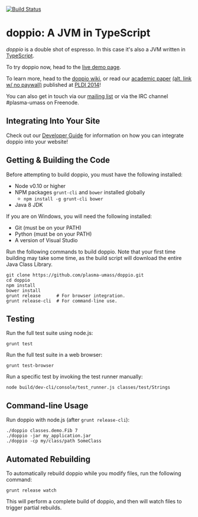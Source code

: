 [![Build Status](https://travis-ci.org/plasma-umass/doppio.svg?branch=new-objects)](https://travis-ci.org/plasma-umass/doppio)

doppio: A JVM in TypeScript
=================================

_doppio_ is a double shot of espresso.
In this case it's also a JVM written in [TypeScript](http://www.typescriptlang.org/).

To try doppio now, head to the [live demo page](http://plasma-umass.github.io/doppio-demo/).

To learn more, head to the [doppio wiki](https://github.com/plasma-umass/doppio/wiki), or read our [academic paper](http://dl.acm.org/citation.cfm?id=2594293) [(alt. link w/ no paywall)](https://plasma-umass.github.io/doppio-demo/paper.pdf) published at [PLDI 2014](http://conferences.inf.ed.ac.uk/pldi2014/)!

You can also get in touch via our [mailing list][mail] or via the IRC channel
\#plasma-umass on Freenode.

[mail]: https://groups.google.com/forum/?fromgroups#!forum/plasma-umass-gsoc

Integrating Into Your Site
--------------------------

Check out our
[Developer Guide](https://github.com/plasma-umass/doppio/wiki/Doppio-Developer-Guide)
for information on how you can integrate doppio into your website!

Getting & Building the Code
---------------------------

Before attempting to build doppio, you must have the following installed:
* Node v0.10 or higher
* NPM packages `grunt-cli` and `bower` installed globally
  * `npm install -g grunt-cli bower`
* Java 8 JDK

If you are on Windows, you will need the following installed:
* Git (must be on your PATH)
* Python (must be on your PATH)
* A version of Visual Studio

Run the following commands to build doppio. Note that your first time building may take some time, as the build script will download the entire Java Class Library.

    git clone https://github.com/plasma-umass/doppio.git
    cd doppio
    npm install
    bower install
    grunt release      # For browser integration.
    grunt release-cli  # For command-line use.

Testing
-------

Run the full test suite using node.js:

    grunt test

Run the full test suite in a web browser:

    grunt test-browser

Run a specific test by invoking the test runner manually:

    node build/dev-cli/console/test_runner.js classes/test/Strings

Command-line Usage
------------------

Run doppio with node.js (after `grunt release-cli`):

    ./doppio classes.demo.Fib 7
    ./doppio -jar my_application.jar
    ./doppio -cp my/class/path SomeClass

Automated Rebuilding
--------------------

To automatically rebuild doppio while you modify files, run the following command:

    grunt release watch

This will perform a complete build of doppio, and then will watch files to trigger partial rebuilds.
